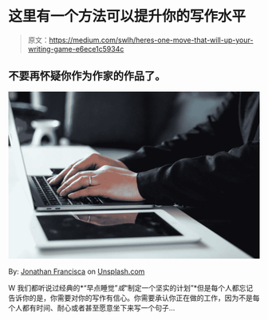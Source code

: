 # 这里有一个方法可以提升你的写作水平

> 原文：<https://medium.com/swlh/heres-one-move-that-will-up-your-writing-game-e6ece1c5934c>

## 不要再怀疑你作为作家的作品了。

![](img/9ed25b95dd4b8db276f126cea00764e1.png)

By: [Jonathan Francisca](https://unsplash.com/@jonathan_francisca) on [Unsplash.com](https://unsplash.com/)

W 我们都听说过经典的*“早点睡觉”*或*“制定一个坚实的计划”*但是每个人都忘记告诉你的是，你需要对你的写作有信心。你需要承认你正在做的工作，因为不是每个人都有时间、耐心或者甚至愿意坐下来写一个句子…